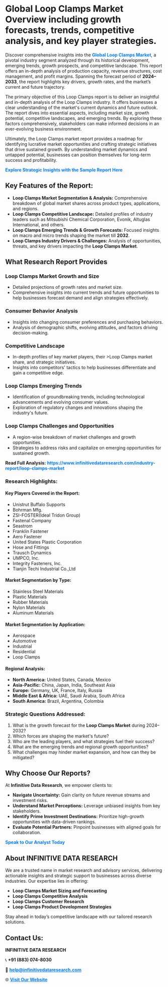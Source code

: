 <h1>Global Loop Clamps Market Overview including growth forecasts, trends, competitive analysis, and key player strategies.</h1>
<p>
Discover comprehensive insights into the 
<a href="https://www.infinitivedataresearch.com/industry-report/loop-clamps-market" rel="dofollow" style="color: #007BFF; text-decoration: none;"><strong>Global Loop Clamps Market</strong></a>, a pivotal industry segment analyzed through its historical development, emerging trends, growth prospects, and competitive landscape. This report offers an in-depth analysis of production capacity, revenue structures, cost management, and profit margins. Spanning the forecast period of <strong>2024–2033</strong>, the report highlights key drivers, growth rates, and the market’s current and future trajectory.
</p>
<p>
The primary objective of this Loop Clamps report is to deliver an insightful and in-depth analysis of the Loop Clamps industry. It offers businesses a clear understanding of the market's current dynamics and future outlook. The report dives into essential aspects, including market size, growth potential, competitive landscapes, and emerging trends. By exploring these factors comprehensively, stakeholders can make informed decisions in an ever-evolving business environment.
</p>
<p>
Ultimately, the Loop Clamps market report provides a roadmap for identifying lucrative market opportunities and crafting strategic initiatives that drive sustained growth. By understanding market dynamics and untapped potential, businesses can position themselves for long-term success and profitability.
</p>
<p>
<a href="https://www.infinitivedataresearch.com/request-sample/reportId=107294" style="color: #007BFF; text-decoration: none;"><strong>Explore Strategic Insights with the Sample Report Here</strong></a>
</p>

<h2>Key Features of the Report:</h2>
<ul>
<li><strong>Loop Clamps Market Segmentation & Analysis:</strong> Comprehensive breakdown of global market shares across product types, applications, and regions.</li>
<li><strong>Loop Clamps Competitive Landscape:</strong> Detailed profiles of industry leaders such as Mitsubishi Chemical Corporation, Evonik, Altuglas International, and others.</li>
<li><strong>Loop Clamps Emerging Trends & Growth Forecasts:</strong> Focused insights on macro and micro trends shaping the market till <strong>2032</strong>.</li>
<li><strong>Loop Clamps Industry Drivers & Challenges:</strong> Analysis of opportunities, threats, and key drivers impacting the <strong>Loop Clamps Market</strong>.</li>
</ul>

<h2>What Research Report Provides</h2>
<h3>Loop Clamps Market Growth and Size</h3>
<ul>
<li>Detailed projections of growth rates and market size.</li>
<li>Comprehensive insights into current trends and future opportunities to help businesses forecast demand and align strategies effectively.</li>
</ul>

<h3>Consumer Behavior Analysis</h3>
<ul>
<li>Insights into changing consumer preferences and purchasing behaviors.</li>
<li>Analysis of demographic shifts, evolving attitudes, and factors driving decision-making.</li>
</ul>

<h3>Competitive Landscape</h3>
<ul>
<li>In-depth profiles of key market players, their >Loop Clamps market share, and strategic initiatives.</li>
<li>Insights into competitors' tactics to help businesses differentiate and gain a competitive edge.</li>
</ul>

<h3>Loop Clamps Emerging Trends</h3>
<ul>
<li>Identification of groundbreaking trends, including technological advancements and evolving consumer values.</li>
<li>Exploration of regulatory changes and innovations shaping the industry's future.</li>
</ul>

<h3>Loop Clamps Challenges and Opportunities</h3>
<ul>
<li>A region-wise breakdown of market challenges and growth opportunities.</li>
<li>Strategies to address risks and capitalize on emerging opportunities for sustained growth.</li>
</ul>
<p><strong>Read Full Analysis:</strong> <a href="https://www.infinitivedataresearch.com/industry-report/loop-clamps-market" rel="dofollow" style="color: #007BFF; text-decoration: none;"><strong>https://www.infinitivedataresearch.com/industry-report/loop-clamps-market</strong></a></p>
<h3>Research Highlights:</h3>
<h4>Key Players Covered in the Report:</h4>
<ul><li>Unistrut Buffalo Supports</li><li>Bohrman Mfg.</li><li>ZSI-FOSTER(Ideal Tridon Group)</li><li>Fastenal Company</li><li>Seastrom</li><li>Franklin Fastener</li><li>Aero Fastener</li><li>United States Plastic Corporation</li><li>Hose and Fittings</li><li>Trausch Dynamics</li><li>UMPCO, Inc.</li><li>Integrity Fasteners, Inc.</li><li>Tianjin Techi Industrial Co.,Ltd</li></ul>
<h4>Market Segmentation by Type:</h4>
<ul><li>Stainless Steel Materials</li><li>Plastic Materials</li><li>Rubber Materials</li><li>Nylon Materials</li><li>Aluminum Materials</li></ul>
<h4>Market Segmentation by Application:</h4>
<ul><li>Aerospace</li><li>Automotive</li><li>Industrial</li><li>Residential</li><li>Loop Clamps</li></ul>

<h4>Regional Analysis:</h4>
<ul>
<li><strong>North America:</strong> United States, Canada, Mexico</li>
<li><strong>Asia-Pacific:</strong> China, Japan, India, Southeast Asia</li>
<li><strong>Europe:</strong> Germany, UK, France, Italy, Russia</li>
<li><strong>Middle East & Africa:</strong> UAE, Saudi Arabia, South Africa</li>
<li><strong>South America:</strong> Brazil, Argentina, Colombia</li>
</ul>

<h3>Strategic Questions Addressed:</h3>
<ol>
<li>What is the growth forecast for the <strong>Loop Clamps Market</strong> during 2024–2032?</li>
<li>Which forces are shaping the market's future?</li>
<li>Who are the leading players, and what strategies fuel their success?</li>
<li>What are the emerging trends and regional growth opportunities?</li>
<li>What challenges may hinder market expansion, and how can they be mitigated?</li>
</ol>

<h2>Why Choose Our Reports?</h2>
<p>At <strong>Infinitive Data Research</strong>, we empower clients to:</p>
<ul>
<li><strong>Navigate Uncertainty:</strong> Gain clarity on future revenue streams and investment risks.</li>
<li><strong>Understand Market Perceptions:</strong> Leverage unbiased insights from key stakeholders.</li>
<li><strong>Identify Prime Investment Destinations:</strong> Prioritize high-growth opportunities with data-driven rankings.</li>
<li><strong>Evaluate Potential Partners:</strong> Pinpoint businesses with aligned goals for collaboration.</li>
</ul>
<p><a href="https://www.infinitivedataresearch.com/industry-report/loop-clamps-market" rel="dofollow" style="color: #007BFF; text-decoration: none;"><strong>Speak to Our Analyst Today</strong></a></p>

<h2>About INFINITIVE DATA RESEARCH</h2>
<p>We are a trusted name in market research and advisory services, delivering actionable insights and strategic support to businesses across diverse industries. Our expertise lies in offering:</p>
<ul>
<li><strong>Loop Clamps Market Sizing and Forecasting</strong></li>
<li><strong>Loop Clamps Competitive Analysis</strong></li>
<li><strong>Loop Clamps Customer Research</strong></li>
<li><strong>Loop Clamps Product Development Strategies</strong></li>
</ul>
<p>Stay ahead in today’s competitive landscape with our tailored research solutions.</p>

<h2>Contact Us:</h2>
<p><strong>INFINITIVE DATA RESEARCH</strong></p>
<p>📞 <strong>+91 (883) 074-8030</strong></p>
<p>📧 <strong><a href="mailto:help@infinitivedataresearch.com" style="color: #007BFF;">help@infinitivedataresearch.com</a></strong></p>
<p>🌐 <strong><a href="https://www.infinitivedataresearch.com" rel="dofollow" style="color: #007BFF;">Visit Our Website</a></strong></p>